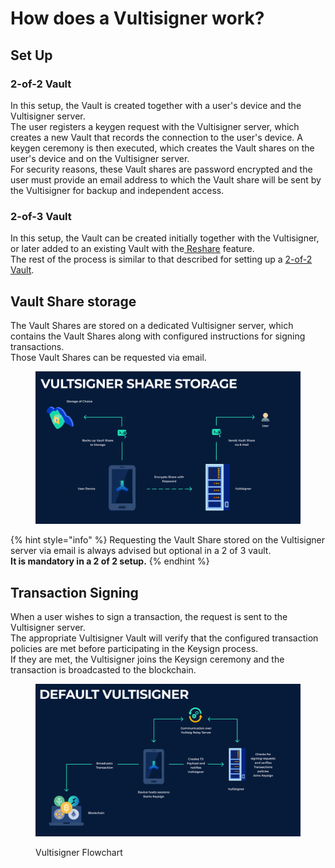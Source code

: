 # How does a Vultisigner work?

## Set Up

### 2-of-2 Vault

In this setup, the Vault is created together with a user's device and the Vultisigner server. \
The user registers a keygen request with the Vultisigner server, which creates a new Vault that records the connection to the user's device. A keygen ceremony is then executed, which creates the Vault shares on the user's device and on the Vultisigner server. \
For security reasons, these Vault shares are password encrypted and the user must provide an email address to which the Vault share will be sent by the Vultisigner for backup and independent access.

### 2-of-3 Vault

In this setup, the Vault can be created initially together with the Vultisigner, or later added to an existing Vault with the[ Reshare](../user-actions/managing-your-vault/vault-reshare.md) feature. \
The rest of the process is similar to that described for setting up a [2-of-2 Vault](how-does-vultisigner-work.md#id-2-of-2-vault).

## Vault Share storage

The Vault Shares are stored on a dedicated Vultisigner server, which contains the Vault Shares along with configured instructions for signing transactions.\
Those Vault Shares can be requested via email.

<figure><img src="../.gitbook/assets/Vultisigner storage 2-2.png" alt="" width="563"><figcaption></figcaption></figure>

{% hint style="info" %}
Requesting the Vault Share stored on the Vultisigner server via email is always advised but optional in a 2 of 3 vault. \
**It is mandatory in a 2 of 2 setup.**
{% endhint %}

## Transaction Signing

When a user wishes to sign a transaction, the request is sent to the Vultisigner server. \
The appropriate Vultisigner Vault will verify that the configured transaction policies are met before participating in the Keysign process. \
If they are met, the Vultisigner joins the Keysign ceremony and the transaction is broadcasted to the blockchain.

<figure><img src="../.gitbook/assets/default vultisigner.png" alt=""><figcaption><p>Vultisigner Flowchart</p></figcaption></figure>
